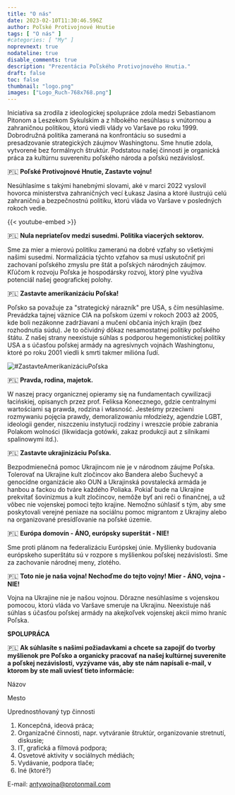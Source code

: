 ```yaml
---
title: "O nás"
date: 2023-02-10T11:30:46.596Z
author: Poľské Protivojnové Hnutie
tags: [ "O nás" ]
#categories: [ "My" ]
noprevnext: true
nodateline: true
disable_comments: true
description: "Prezentácia Poľského Protivojnového Hnutia."
draft: false
toc: false
thumbnail: "logo.png"
images: ["Logo_Ruch-768x768.png"]
---
```


Iniciatíva sa zrodila z ideologickej spolupráce zdola medzi Sebastianom Pitonom a Leszekom Sykulskim a z hlbokého nesúhlasu s vnútornou a zahraničnou politikou, ktorú viedli vlády vo Varšave po roku 1999. Dobrodružná politika zameraná na konfrontáciu so susedmi a presadzovanie strategických záujmov Washingtonu. Sme hnutie zdola, vytvorené bez formálnych štruktúr. Podstatou našej činnosti je organická práca za kultúrnu suverenitu poľského národa a poľskú nezávislosť.


🇵🇱 **Poľské Protivojnové Hnutie, Zastavte vojnu!**


Nesúhlasíme s takými hanebnými slovami, aké v marci 2022 vyslovil hovorca ministerstva zahraničných vecí Łukasz Jasina a ktoré ilustrujú celú zahraničnú a bezpečnostnú politiku, ktorú vláda vo Varšave v posledných rokoch vedie.


{{< youtube-embed >}}


🇵🇱 **Nula nepriateľov medzi susedmi. Politika viacerých sektorov.**

Sme za mier a mierovú politiku zameranú na dobré vzťahy so všetkými našimi susedmi. Normalizácia týchto vzťahov sa musí uskutočniť pri zachovaní poľského zmyslu pre štát a poľských národných záujmov. Kľúčom k rozvoju Poľska je hospodársky rozvoj, ktorý plne využíva potenciál našej geografickej polohy.


🇵🇱 **Zastavte amerikanizáciu Poľska!**


Poľsko sa považuje za "strategický nárazník" pre USA, s čím nesúhlasíme. Prevádzka tajnej väznice CIA na poľskom území v rokoch 2003 až 2005, kde boli nezákonne zadržiavaní a mučení občania iných krajín (bez rozhodnutia súdu). Je to očividný dôkaz nesamostatnej politiky poľského štátu. Z našej strany neexistuje súhlas s podporou hegemonistickej politiky USA a s účasťou poľskej armády na agresívnych vojnách Washingtonu, ktoré po roku 2001 viedli k smrti takmer milióna ľudí.


![#ZastavteAmerikanizáciuPoľska](/Logo1-450x450.png)


🇵🇱 **Pravda, rodina, majetok.**


W naszej pracy organicznej opieramy się na fundamentach cywilizacji łacińskiej, opisanych przez prof. Feliksa Konecznego, gdzie centralnymi wartościami są prawda, rodzina i własność. Jesteśmy przeciwni rozmywaniu pojęcia prawdy, demoralizowaniu młodzieży, agendzie LGBT, ideologii gender, niszczeniu instytucji rodziny i wreszcie próbie zabrania Polakom wolności (likwidacja gotówki, zakaz produkcji aut z silnikami spalinowymi itd.).


🇵🇱 **Zastavte ukrajinizáciu Poľska.**


Bezpodmienečná pomoc Ukrajincom nie je v národnom záujme Poľska. Tolerovať na Ukrajine kult zločincov ako Bandera alebo Šuchevyč a genocídne organizácie ako OUN a Ukrajinská povstalecká armáda je hanbou a fackou do tváre každého Poliaka. Pokiaľ bude na Ukrajine prekvitať šovinizmus a kult zločincov, nemôže byť ani reči o finančnej, a už vôbec nie vojenskej pomoci tejto krajine. Nemožno súhlasiť s tým, aby sme poskytovali verejné peniaze na sociálnu pomoc migrantom z Ukrajiny alebo na organizované presídľovanie na poľské územie.


🇵🇱 **Európa domovín - ÁNO, európsky superštát - NIE!**


Sme proti plánom na federalizáciu Európskej únie. Myšlienky budovania európskeho superštátu sú v rozpore s myšlienkou poľskej nezávislosti. Sme za zachovanie národnej meny, zlotého.


🇵🇱 **Toto nie je naša vojna! Nechoďme do tejto vojny! Mier - ÁNO, vojna - NIE!**


Vojna na Ukrajine nie je našou vojnou. Dôrazne nesúhlasíme s vojenskou pomocou, ktorú vláda vo Varšave smeruje na Ukrajinu. Neexistuje náš súhlas s účasťou poľskej armády na akejkoľvek vojenskej akcii mimo hraníc Poľska.


**SPOLUPRÁCA**

🇵🇱 **Ak súhlasíte s našimi požiadavkami a chcete sa zapojiť do tvorby myšlienok pre Poľsko a organicky pracovať na našej kultúrnej suverenite a poľskej nezávislosti, vyzývame vás, aby ste nám napísali e-mail, v ktorom by ste mali uviesť tieto informácie:**

Názov

Mesto

Uprednostňovaný typ činnosti
1. Koncepčná, ideová práca;
2. Organizačné činnosti, napr. vytváranie štruktúr, organizovanie stretnutí, diskusie;
3. IT, grafická a filmová podpora;
4. Osvetové aktivity v sociálnych médiách;
5. Vydávanie, podpora tlače;
6. Iné (ktoré?)

E-mail: antywojna@protonmail.com
